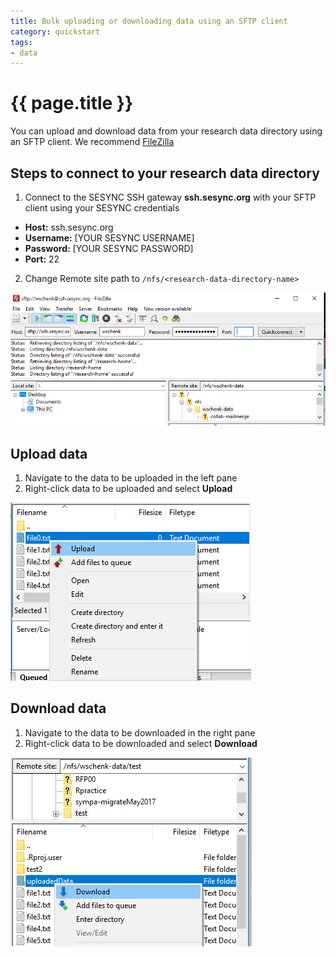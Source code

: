 ```yaml
---
title: Bulk uploading or downloading data using an SFTP client
category: quickstart
tags:
- data
---
```


# {{ page.title }}

You can upload and download data from your research data directory using an SFTP client. We recommend [FileZilla](https://filezilla-project.org)

## Steps to connect to your research data directory

1. Connect to the SESYNC SSH gateway **ssh.sesync.org** with your SFTP client using your SESYNC credentials
  * **Host:** ssh.sesync.org
  * **Username:** [YOUR SESYNC USERNAME]
  * **Password:** [YOUR SESYNC PASSWORD]
  * **Port:** 22
2. Change Remote site path to `/nfs/<research-data-directory-name>`

![](/assets/images/sftp/sftp00.PNG)

## Upload data

1. Navigate to the data to be uploaded in the left pane
2. Right-click data to be uploaded and select **Upload**

![](/assets/images/sftp/sftp01.PNG)

## Download data

1. Navigate to the data to be downloaded in the right pane
2. Right-click data to be downloaded and select **Download**

![](/assets/images/sftp/sftp02.PNG)